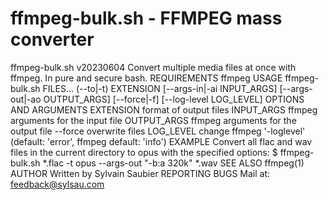 # ffmpeg-bulk.sh - FFMPEG mass converter
ffmpeg-bulk.sh v20230604
	Convert multiple media files at once with ffmpeg.
	In pure and secure bash.
REQUIREMENTS
	ffmpeg
USAGE
	ffmpeg-bulk.sh FILES... (--to|-t) EXTENSION [--args-in|-ai INPUT_ARGS] [--args-out|-ao OUTPUT_ARGS] [--force|-f] [--log-level LOG_LEVEL]
OPTIONS AND ARGUMENTS
	EXTENSION 		format of output files
	INPUT_ARGS 		ffmpeg arguments for the input file
	OUTPUT_ARGS		ffmpeg arguments for the output file
	--force			overwrite files 
	LOG_LEVEL		change ffmpeg '-loglevel'
				(default: 'error', ffmpeg default: 'info')
EXAMPLE
	Convert all flac and wav files in the current directory to opus with the specified options:
		$ ffmpeg-bulk.sh *.flac -t opus --args-out "-b:a 320k" *.wav
SEE ALSO
	ffmpeg(1)
AUTHOR
	Written by Sylvain Saubier
REPORTING BUGS
	Mail at: <feedback@sylsau.com>
